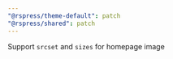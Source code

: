 ```yaml
---
"@rspress/theme-default": patch
"@rspress/shared": patch
---
```


Support `srcset` and `sizes` for homepage image
